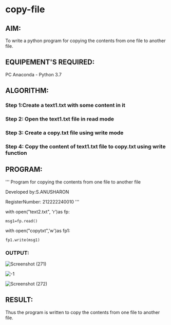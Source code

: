 # copy-file
## AIM:
To write a python program for copying the contents from one file to another file.
## EQUIPEMENT'S REQUIRED: 
PC
Anaconda - Python 3.7
## ALGORITHM: 
### Step 1:Create a text1.txt with some content in it

### Step 2: Open the text1.txt file in read mode
 
### Step 3: Create a copy.txt file using write mode

### Step 4: Copy the content of text1.txt file to copy.txt using write function 


## PROGRAM:
''' 
Program for copying the contents from one file to another file

Developed by:S.ANUSHARON

RegisterNumber: 212222240010
'''

with open("text2.txt", 'r')as fp:

    msg1=fp.read()
with open("copytxt",'w')as fp1:

    fp1.write(msg1)

### OUTPUT:

![Screenshot (271)](https://github.com/Anusharonselva/copy-file/assets/119405600/33182cc6-7b2a-4ff0-a63b-626250d68ab9)

![-1](https://github.com/Anusharonselva/copy-file/assets/119405600/58d4db6d-f567-4533-b62d-ee357e5b5d86)

![Screenshot (272)](https://github.com/Anusharonselva/copy-file/assets/119405600/a1f45a0c-26c4-4bc4-89ec-e30dd3d92e62)


## RESULT:
Thus the program is written to copy the contents from one file to another file.
